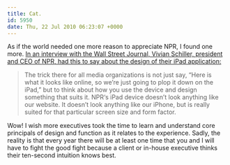 ```yaml
---
title: Cat.
id: 5950
date: Thu, 22 Jul 2010 06:23:07 +0000
---
```


As if the world needed one more reason to appreciate <span class="caps">NPR</span>, I found one more. [In an interview with the Wall Street Journal, Vivian Schiller, president and <span class="caps">CEO</span> of <span class="caps">NPR</span>, had this to say about the design of their iPad application:](http://online.wsj.com/article/SB10001424052748704764404575287070721094884.html?mod=WSJ_Tech_Above_Video)

> The trick there for all media organizations is not just say, “Here is what it looks like online, so we’re just going to plop it down on the iPad,” but to think about how you use the device and design something that suits it. <span class="caps">NPR</span>‘s iPad device doesn’t look anything like our website. It doesn’t look anything like our iPhone, but is really suited for that particular screen size and form factor.

Wow! I wish more executives took the time to learn and understand core principals of design and function as it relates to the experience. Sadly, the reality is that every year there will be at least one time that you and I will have to fight the good fight because a client or in-house executive thinks their ten-second intuition knows best.





